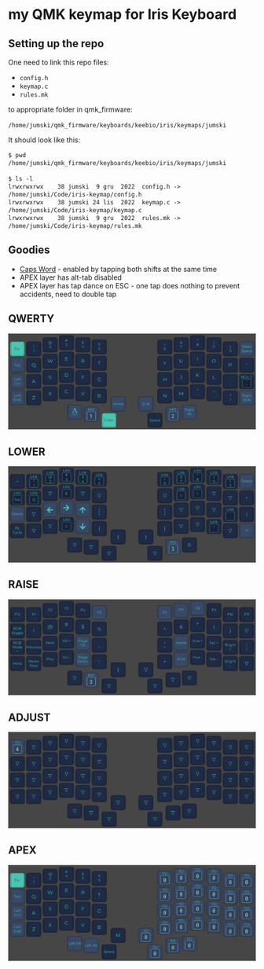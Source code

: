 # my QMK keymap for Iris Keyboard

## Setting up the repo

One need to link this repo files:

- `config.h`
- `keymap.c`
- `rules.mk` 

to appropriate folder in qmk_firmware:

`/home/jumski/qmk_firmware/keyboards/keebio/iris/keymaps/jumski`

It should look like this:

```shell
$ pwd
/home/jumski/qmk_firmware/keyboards/keebio/iris/keymaps/jumski

$ ls -l
lrwxrwxrwx    38 jumski  9 gru  2022  config.h -> /home/jumski/Code/iris-keymap/config.h
lrwxrwxrwx    38 jumski 24 lis  2022  keymap.c -> /home/jumski/Code/iris-keymap/keymap.c
lrwxrwxrwx    38 jumski  9 gru  2022  rules.mk -> /home/jumski/Code/iris-keymap/rules.mk
```
 
## Goodies

- [Caps Word](https://docs.qmk.fm/#/feature_caps_word?id=caps-word) - enabled by tapping both shifts at the same time
- APEX layer has alt-tab disabled
- APEX layer has tap dance on ESC - one tap does nothing to prevent accidents, need to double tap

## QWERTY

![layer 0](resources/layer_0.png)

## LOWER

![layer 1](resources/layer_1.png)

## RAISE

![layer 2](resources/layer_2.png)

## ADJUST

![layer 3](resources/layer_3.png)

## APEX

![layer 4](resources/layer_4.png)
